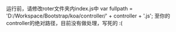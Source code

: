 运行前，请修改roter文件夹内index.js中
var fullpath = 'D:/Workspace/Bootstrap/koa/controller/' + controller + '.js';
至你的controller的绝对路径，目前没有做处理，写死的 :(

